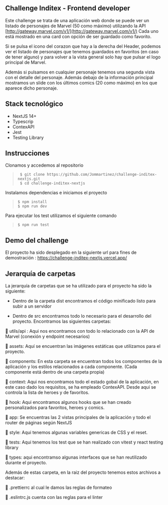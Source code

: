 ## Challenge Inditex - Frontend developer

Este challenge se trata de una aplicación web donde se puede ver un listado de personajes de Marvel (50 como máximo) utilizando la API [http://gateway.marvel.com/v1/](http://gateway.marvel.com/v1/) Cada uno está mostrado en una card con opción de ser guardado como favorito.

Si se pulsa el icono del corazon que hay a la derecha del Header, podemos ver el listado de personajes que tenemos guardados en favoritos (en caso de tener alguno) y para volver a la vista general solo hay que pulsar el logo principal de Marvel.

Además si pulsamos en cualquier personaje tenemos una segunda vista con el detalle del personaje. Además debajo de la información principal mostramos un slide con los últimos comics (20 como máximo) en los que aparece dicho personaje.

## Stack tecnológico

- NextJS 14+
- Typescrip
- ContexAPI
- Jest
- Testing Library

## Instrucciones

Clonamos y accedemos al repositorio

> ```console
>  $ git clone https://github.com/Jommartinez/challenge-inditex-nextjs.git
>  $ cd challenge-inditex-nextjs
> ```

Instalamos dependencias e iniciamos el proyecto

> ```console
> $ npm install
> $ npm run dev
> ```

Para ejecutar los test utilizamos el siguiente comando

> ```console
> $ npm run test
> ```

## Demo del challenge

El proyecto ha sido desplegado en la siguiente url para fines de demostración : https://challenge-inditex-nextjs.vercel.app/

## Jerarquía de carpetas

La jerarquía de carpetas que se ha utilizado para el proyecto ha sido la siguiente:

- Dentro de la carpeta dist encontramos el código minificado listo para subir a un servidor

- Dentro de src encontramos todo lo necesario para el desarrollo del proyecto. Encontramos las siguientes carpetas:

📂 utils/api : Aqui nos encontramos con todo lo relacionado con la API de Marvel (conexión y endpoint necesarios)

📂 assets: Aquí se encuentran las imágenes estáticas que utilizamos para el proyecto.

📂 components: En esta carpeta se encuentran todos los componentes de la aplicación y los estilos relacionados a cada componente. (Cada componente está dentro de una carpeta propia)

📂 context: Aqui nos encontramos todo el estado gobal de la aplicación, en este caso dado los requisitos, se ha empleado ContexAPI. Desde aqui se controla la lista de heroes y de favoritos.

📂 hook: Aqui encontramos algunos hooks que se han creado personalizados para favoritos, heroes y comics.

📂 app: Se encuentras las 2 vistas principales de la aplicación y todo el router de páginas según NextJS

📂 style: Aqui tenemos algunas variables genericas de CSS y el reset.

📂 tests: Aqui tenemos los test que se han realizado con vitest y react testing library

📂 types: aqui encontramso algunas interfaces que se han reutilizado durante el proyecto.

Además de estas carpeta, en la raiz del proyecto tenemos estos archivos a destacar:

📜 .prettierrc al cual le damos las reglas de formateo

📜 .eslintrc.js cuenta con las reglas para el linter
